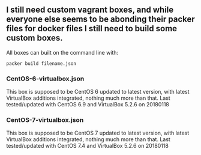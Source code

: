 ## I still need custom vagrant boxes, and while everyone else seems to be abonding their packer files for docker files I still need to build some custom boxes.

All boxes can built on the command line with:

    packer build filename.json

### CentOS-6-virtualbox.json

This box is supposed to be CentOS 6 updated to latest version, with latest VirtualBox additions integrated, nothing much more than that.
Last tested/updated with CentOS 6.9 and VirtualBox 5.2.6 on 20180118

### CentOS-7-virtualbox.json

This box is supposed to be CentOS 7 updated to latest version, with latest VirtualBox additions integrated, nothing much more than that.
Last tested/updated with CentOS 7.4 and VirtualBox 5.2.6 on 20180118


